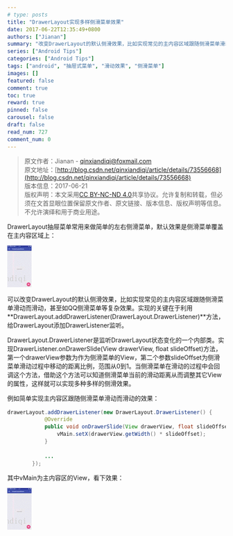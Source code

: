 ```yaml
---
# type: posts 
title: "DrawerLayout实现多样侧滑菜单效果"
date: 2017-06-22T12:35:49+0800
authors: ["Jianan"]
summary: "改变DrawerLayout的默认侧滑效果，比如实现常见的主内容区域跟随侧滑菜单滑动而滑动，甚至如QQ侧滑菜单等复杂效果。实现的关键在于利用**DrawerLayout.addDrawerListener(DrawerLayout.DrawerListener)**方法，给DrawerLayout添加DrawerListener监听。"
series: ["Android Tips"]
categories: ["Android Tips"]
tags: ["android", "抽屉式菜单", "滑动效果", "侧滑菜单"]
images: []
featured: false
comment: true
toc: true
reward: true
pinned: false
carousel: false
draft: false
read_num: 727
comment_num: 0
---
```


> 原文作者：Jianan - qinxiandiqi@foxmail.com  
原文地址：[http://blog.csdn.net/qinxiandiqi/article/details/73556668](http://blog.csdn.net/qinxiandiqi/article/details/73556668)  
版本信息：2017-06-21  
版权声明：本文采用[CC BY-NC-ND 4.0](http://creativecommons.org/licenses/by-nc-nd/4.0/)共享协议。允许复制和转载，但必须在文首显眼位置保留原文作者、原文链接、版本信息、版权声明等信息。不允许演绎和用于商业用途。

DrawerLayout抽屉菜单常用来做简单的左右侧滑菜单，默认效果是侧滑菜单覆盖在主内容区域上：

![默认效果](3c5e82b0d8801bede937b4a2d20be11c.gif)

可以改变DrawerLayout的默认侧滑效果，比如实现常见的主内容区域跟随侧滑菜单滑动而滑动，甚至如QQ侧滑菜单等复杂效果。实现的关键在于利用**DrawerLayout.addDrawerListener(DrawerLayout.DrawerListener)**方法，给DrawerLayout添加DrawerListener监听。

DrawerLayout.DrawerListener是监听DrawerLayout状态变化的一个内部类。实现DrawerListener.onDrawerSlide(View drawerView, float slideOffset)方法，第一个drawerView参数为作为侧滑菜单的View，第二个参数slideOffset为侧滑菜单滑动过程中移动的距离比例，范围从0到1。当侧滑菜单在滑动的过程中会回调这个方法，借助这个方法可以知道侧滑菜单当前的滑动距离从而调整其它View的属性，这样就可以实现多种多样的侧滑效果。

例如简单实现主内容区跟随侧滑菜单滑动而滑动的效果：

```java
drawerLayout.addDrawerListener(new DrawerLayout.DrawerListener() {
            @Override
            public void onDrawerSlide(View drawerView, float slideOffset) {
                vMain.setX(drawerView.getWidth() * slideOffset);
            }

            ...
        });
```

其中vMain为主内容区的View，看下效果：

![这里写图片描述](9b5de4f86a6ee9afa22404af56cf90a8.gif)